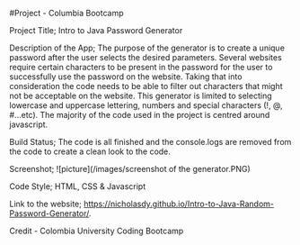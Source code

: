 #Project - Columbia Bootcamp

Project Title; Intro to Java Password Generator 

Description of the App;
The purpose of the generator is to create a unique password after the user selects the desired parameters. Several websites require certain characters to be present in the password for the user to successfully use the password on the website. Taking that into consideration the code needs to be able to filter out characters that might not be acceptable on the website. This generator is limited to selecting lowercase and uppercase lettering, numbers and special characters (!, @, #...etc). The majority of the code used in the project is centred around javascript. 

Build Status; 
The code is all finished and the console.logs are removed from the code to create a clean look to the code. 

Screenshot;
![picture](/images/screenshot of the generator.PNG)

Code Style; 
HTML, CSS & Javascript

Link to the website;
https://nicholasdy.github.io/Intro-to-Java-Random-Password-Generator/.


Credit  - Colombia University Coding Bootcamp
